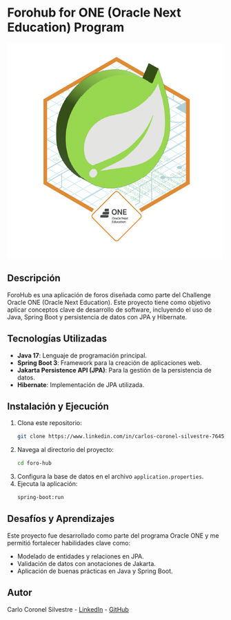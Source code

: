 # Forohub for ONE (Oracle Next Education) Program  
![Insignia Alura](./assets/Badge-Spring.png)

## Descripción
ForoHub es una aplicación de foros diseñada como parte del Challenge Oracle ONE (Oracle Next Education). Este proyecto tiene como objetivo aplicar conceptos clave de desarrollo de software, incluyendo el uso de Java, Spring Boot y persistencia de datos con JPA y Hibernate.

## Tecnologías Utilizadas
- **Java 17**: Lenguaje de programación principal.
- **Spring Boot 3**: Framework para la creación de aplicaciones web.
- **Jakarta Persistence API (JPA)**: Para la gestión de la persistencia de datos.
- **Hibernate**: Implementación de JPA utilizada.

## Instalación y Ejecución
1. Clona este repositorio:
   ```bash
   git clone https://www.linkedin.com/in/carlos-coronel-silvestre-7645921b9/
   ```
2. Navega al directorio del proyecto:
   ```bash
   cd foro-hub
   ```
3. Configura la base de datos en el archivo `application.properties`.
4. Ejecuta la aplicación:
   ```bash
   spring-boot:run
   ```

## Desafíos y Aprendizajes
Este proyecto fue desarrollado como parte del programa Oracle ONE y me permitió fortalecer habilidades clave como:
- Modelado de entidades y relaciones en JPA.
- Validación de datos con anotaciones de Jakarta.
- Aplicación de buenas prácticas en Java y Spring Boot.

## Autor
Carlo Coronel Silvestre - [LinkedIn](https://www.linkedin.com/in/carlos-coronel-silvestre-7645921b9/) - [GitHub](https://github.com/CharlyCS)







